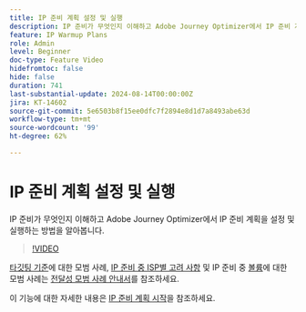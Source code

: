 ```yaml
---
title: IP 준비 계획 설정 및 실행
description: IP 준비가 무엇인지 이해하고 Adobe Journey Optimizer에서 IP 준비 계획을 설정 및 실행하는 방법을 알아봅니다.
feature: IP Warmup Plans
role: Admin
level: Beginner
doc-type: Feature Video
hidefromtoc: false
hide: false
duration: 741
last-substantial-update: 2024-08-14T00:00:00Z
jira: KT-14602
source-git-commit: 5e6503b8f15ee0dfc7f2894e8d1d7a8493abe63d
workflow-type: tm+mt
source-wordcount: '99'
ht-degree: 62%

---
```



# IP 준비 계획 설정 및 실행

IP 준비가 무엇인지 이해하고 Adobe Journey Optimizer에서 IP 준비 계획을 설정 및 실행하는 방법을 알아봅니다.

>[!VIDEO](https://video.tv.adobe.com/v/3432637/?learn=on)

[타깃팅 기준](https://experienceleague.adobe.com/ko/docs/deliverability-learn/deliverability-best-practice-guide/transition-process/targeting-criteria)에 대한 모범 사례, [IP 준비 중 ISP별 고려 사항](https://experienceleague.adobe.com/ko/docs/deliverability-learn/deliverability-best-practice-guide/transition-process/isp-specific-considerations-during-ip-warming) 및 IP 준비 중 [볼륨](https://experienceleague.adobe.com/ko/docs/deliverability-learn/deliverability-best-practice-guide/transition-process/volume)에 대한 모범 사례는 [전달성 모범 사례 안내서](https://experienceleague.adobe.com/ko/docs/deliverability-learn/deliverability-best-practice-guide/introduction)를 참조하세요.

이 기능에 대한 자세한 내용은 [IP 준비 계획 시작](https://experienceleague.adobe.com/en/docs/journey-optimizer/using/configuration/implement-ip-warmup-plan/ip-warmup-gs)을 참조하세요.
